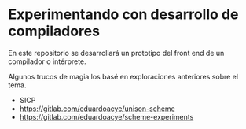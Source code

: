 # Experimentando con desarrollo de compiladores

En este repositorio se desarrollará un prototipo del front end de un compilador o intérprete.

Algunos trucos de magia los basé en exploraciones anteriores sobre el tema.

- SICP
- https://gitlab.com/eduardoacye/unison-scheme
- https://gitlab.com/eduardoacye/scheme-experiments
